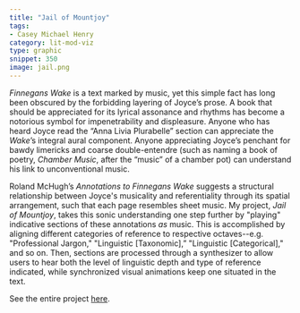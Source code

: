 ```yaml
---
title: "Jail of Mountjoy"
tags: 
- Casey Michael Henry
category: lit-mod-viz
type: graphic
snippet: 350
image: jail.png
---
```


*Finnegans Wake* is a text marked by music, yet this simple fact has long been
obscured by the forbidding layering of Joyce’s prose. A book that should be
appreciated for its lyrical assonance and rhythms has become a notorious
symbol for impenetrability and displeasure. Anyone who has heard Joyce read
the “Anna Livia Plurabelle” section can appreciate the *Wake*’s integral aural
component. Anyone appreciating Joyce’s penchant for bawdy limericks and coarse
double-entendre (such as naming a book of poetry, *Chamber Music*, after the
“music” of a chamber pot) can understand his link to unconventional music.

Roland McHugh’s *Annotations to Finnegans Wake* suggests a structural
relationship between Joyce's musicality and referentiality through its spatial
arrangement, such that each page resembles sheet music. My project, *Jail of
Mountjoy*, takes this sonic understanding one step further by "playing"
indicative sections of these annotations *as* music. This is accomplished
by aligning different categories of reference to respective octaves--e.g.
"Professional Jargon," "Linguistic [Taxonomic],” "Linguistic [Categorical],"
and so on. Then, sections are processed through a synthesizer to allow users
to hear both the level of linguistic depth and type of reference indicated,
while synchronized visual animations keep one situated in the text.

See the entire project [here](http://jailofmountjoy.newmedialab.cuny.edu/).
